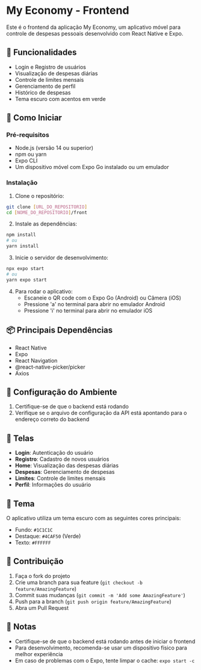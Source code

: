 # My Economy - Frontend

Este é o frontend da aplicação My Economy, um aplicativo móvel para controle de despesas pessoais desenvolvido com React Native e Expo.

## 📱 Funcionalidades

- Login e Registro de usuários
- Visualização de despesas diárias
- Controle de limites mensais
- Gerenciamento de perfil
- Histórico de despesas
- Tema escuro com acentos em verde

## 🚀 Como Iniciar

### Pré-requisitos

- Node.js (versão 14 ou superior)
- npm ou yarn
- Expo CLI
- Um dispositivo móvel com Expo Go instalado ou um emulador

### Instalação

1. Clone o repositório:
```bash
git clone [URL_DO_REPOSITORIO]
cd [NOME_DO_REPOSITORIO]/front
```

2. Instale as dependências:
```bash
npm install
# ou
yarn install
```

3. Inicie o servidor de desenvolvimento:
```bash
npx expo start
# ou
yarn expo start
```

4. Para rodar o aplicativo:
   - Escaneie o QR code com o Expo Go (Android) ou Câmera (iOS)
   - Pressione 'a' no terminal para abrir no emulador Android
   - Pressione 'i' no terminal para abrir no emulador iOS

## 📦 Principais Dependências

- React Native
- Expo
- React Navigation
- @react-native-picker/picker
- Axios

## 🔧 Configuração do Ambiente

1. Certifique-se de que o backend está rodando
2. Verifique se o arquivo de configuração da API está apontando para o endereço correto do backend

## 📱 Telas

- **Login**: Autenticação do usuário
- **Registro**: Cadastro de novos usuários
- **Home**: Visualização das despesas diárias
- **Despesas**: Gerenciamento de despesas
- **Limites**: Controle de limites mensais
- **Perfil**: Informações do usuário

## 🎨 Tema

O aplicativo utiliza um tema escuro com as seguintes cores principais:
- Fundo: `#1C1C1C`
- Destaque: `#4CAF50` (Verde)
- Texto: `#FFFFFF`

## 🤝 Contribuição

1. Faça o fork do projeto
2. Crie uma branch para sua feature (`git checkout -b feature/AmazingFeature`)
3. Commit suas mudanças (`git commit -m 'Add some AmazingFeature'`)
4. Push para a branch (`git push origin feature/AmazingFeature`)
5. Abra um Pull Request

## 📝 Notas

- Certifique-se de que o backend está rodando antes de iniciar o frontend
- Para desenvolvimento, recomenda-se usar um dispositivo físico para melhor experiência
- Em caso de problemas com o Expo, tente limpar o cache: `expo start -c` 